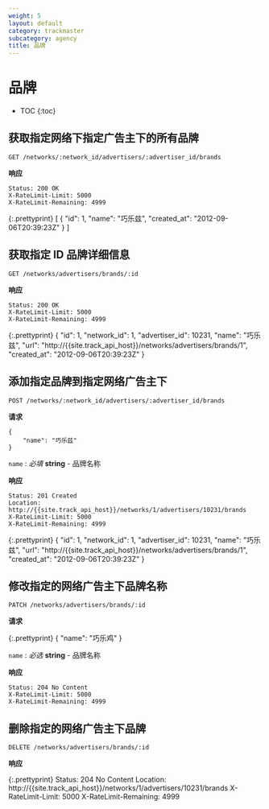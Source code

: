 ```yaml
---
weight: 5
layout: default
category: trackmaster
subcategory: agency
title: 品牌
---
```


# 品牌

* TOC
{:toc}


## 获取指定网络下指定广告主下的所有品牌

    GET /networks/:network_id/advertisers/:advertiser_id/brands

**响应**

    Status: 200 OK
    X-RateLimit-Limit: 5000
    X-RateLimit-Remaining: 4999


{:.prettyprint}
    [
      {
        "id": 1,
        "name": "巧乐兹",
        "created_at": "2012-09-06T20:39:23Z"
      }
    ]


## 获取指定 ID 品牌详细信息

    GET /networks/advertisers/brands/:id

**响应**

    Status: 200 OK
    X-RateLimit-Limit: 5000
    X-RateLimit-Remaining: 4999

{:.prettyprint}
    {
        "id": 1,
        "network_id": 1,
        "advertiser_id": 10231,
        "name": "巧乐兹",
        "url": "http://{{site.track_api_host}}/networks/advertisers/brands/1",
        "created_at": "2012-09-06T20:39:23Z"
    }


## 添加指定品牌到指定网络广告主下

    POST /networks/:network_id/advertisers/:advertiser_id/brands

**请求**

    {
        "name": "巧乐兹"
    }

`name`
: _必填_ **string** - 品牌名称

**响应**

    Status: 201 Created 
    Location: http://{{site.track_api_host}}/networks/1/advertisers/10231/brands
    X-RateLimit-Limit: 5000
    X-RateLimit-Remaining: 4999

{:.prettyprint}
    {
        "id": 1,
        "network_id": 1,
        "advertiser_id": 10231,
        "name": "巧乐兹",
        "url": "http://{{site.track_api_host}}/networks/advertisers/brands/1",
        "created_at": "2012-09-06T20:39:23Z"
    }


## 修改指定的网络广告主下品牌名称

    PATCH /networks/advertisers/brands/:id

**请求**

{:.prettyprint}
    {
        "name": "巧乐鸡"
    }

`name`
: _必选_ **string** - 品牌名称


**响应**

    Status: 204 No Content 
    X-RateLimit-Limit: 5000
    X-RateLimit-Remaining: 4999


## 删除指定的网络广告主下品牌

    DELETE /networks/advertisers/brands/:id

**响应**

{:.prettyprint}
    Status: 204 No Content 
    Location: http://{{site.track_api_host}}/networks/1/advertisers/10231/brands
    X-RateLimit-Limit: 5000
    X-RateLimit-Remaining: 4999
